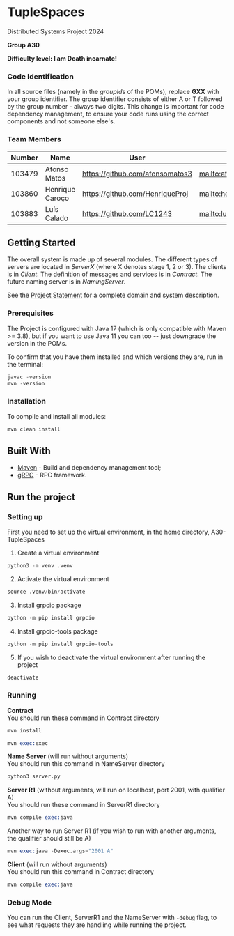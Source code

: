 # TupleSpaces

Distributed Systems Project 2024

**Group A30**

**Difficulty level: I am Death incarnate!**


### Code Identification

In all source files (namely in the *groupId*s of the POMs), replace __GXX__ with your group identifier. The group
identifier consists of either A or T followed by the group number - always two digits. This change is important for 
code dependency management, to ensure your code runs using the correct components and not someone else's.

### Team Members


| Number | Name            | User                              | Email                                         |
|--------|-----------------|-----------------------------------|-----------------------------------------------|
| 103479 | Afonso Matos    | <https://github.com/afonsomatos3> | <mailto:afonso.d.matos@tecnico.ulisboa.pt>    |
| 103860 | Henrique Caroço | <https://github.com/HenriqueProj> | <mailto:henrique.caroco@tecnico.ulisboa.pt>   |
| 103883 | Luís Calado     | <https://github.com/LC1243>       | <mailto:luis.maria.calado@tecnico.ulisboa.pt> |

## Getting Started

The overall system is made up of several modules. The different types of servers are located in _ServerX_ (where X denotes stage 1, 2 or 3). 
The clients is in _Client_.
The definition of messages and services is in _Contract_. The future naming server
is in _NamingServer_.

See the [Project Statement](https://github.com/tecnico-distsys/TupleSpaces) for a complete domain and system description.

### Prerequisites

The Project is configured with Java 17 (which is only compatible with Maven >= 3.8), but if you want to use Java 11 you
can too -- just downgrade the version in the POMs.

To confirm that you have them installed and which versions they are, run in the terminal:

```s
javac -version
mvn -version
```

### Installation

To compile and install all modules:

```s
mvn clean install
```

## Built With

* [Maven](https://maven.apache.org/) - Build and dependency management tool;
* [gRPC](https://grpc.io/) - RPC framework.

## Run the project

### Setting up

First you need to set up the virtual environment, in the home directory, A30-TupleSpaces
1. Create a virtual environment 
```s
python3 -m venv .venv
```
2. Activate the virtual environment
```s
source .venv/bin/activate
```

3. Install grpcio package
```s
python -m pip install grpcio
```
4. Install grpcio-tools package
```s
python -m pip install grpcio-tools
```
5. If you wish to deactivate the virtual environment after running the project
```s
deactivate
```

### Running

**Contract** 
<br> You should run these command in Contract directory
```s
mvn install
```
```s
mvn exec:exec
```

**Name Server** (will run without arguments)
<br> You should run this command in NameServer directory

```s
python3 server.py
```
**Server R1** (without arguments, will run on localhost, port 2001, with qualifier A)
<br> You should run these command in ServerR1 directory

```s
mvn compile exec:java
```
Another way to run Server R1 (if you wish to run with another arguments, the qualifier should still be A)
```s
mvn exec:java -Dexec.args="2001 A"
```

**Client** (will run without arguments)
<br> You should run this command in Contract directory
```s
mvn compile exec:java
```

### Debug Mode

You can run the Client, ServerR1 and the NameServer with ```-debug``` flag, to see what requests they are handling while running the project.
